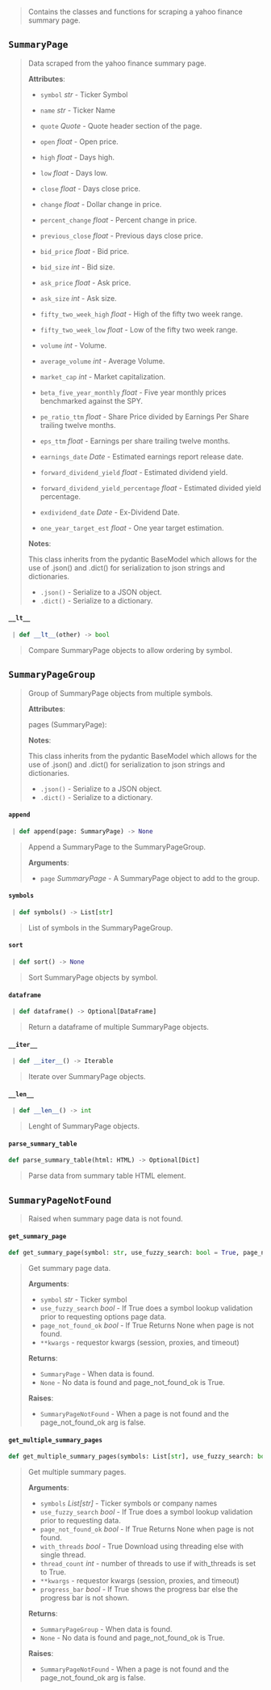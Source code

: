 > Contains the classes and functions for scraping a yahoo finance summary page.

<a name="summary.SummaryPage"></a>
## `SummaryPage`

> Data scraped from the yahoo finance summary page.
> 
> **Attributes**:
> 
> - `symbol` _str_ - Ticker Symbol
> - `name` _str_ - Ticker Name
>   
> - `quote` _Quote_ - Quote header section of the page.
>   
> - `open` _float_ - Open price.
> - `high` _float_ - Days high.
> - `low` _float_ - Days low.
> - `close` _float_ - Days close price.
>   
> - `change` _float_ - Dollar change in price.
> - `percent_change` _float_ - Percent change in price.
>   
> - `previous_close` _float_ - Previous days close price.
>   
> - `bid_price` _float_ - Bid price.
> - `bid_size` _int_ - Bid size.
>   
> - `ask_price` _float_ - Ask price.
> - `ask_size` _int_ - Ask size.
>   
> - `fifty_two_week_high` _float_ - High of the fifty two week range.
> - `fifty_two_week_low` _float_ - Low of the fifty two week range.
>   
> - `volume` _int_ - Volume.
> - `average_volume` _int_ - Average Volume.
>   
> - `market_cap` _int_ - Market capitalization.
>   
> - `beta_five_year_monthly` _float_ - Five year monthly prices benchmarked against the SPY.
> - `pe_ratio_ttm` _float_ - Share Price divided by Earnings Per Share trailing twelve months.
> - `eps_ttm` _float_ - Earnings per share trailing twelve months.
>   
> - `earnings_date` _Date_ - Estimated earnings report release date.
>   
> - `forward_dividend_yield` _float_ - Estimated dividend yield.
> - `forward_dividend_yield_percentage` _float_ - Estimated divided yield percentage.
> - `exdividend_date` _Date_ - Ex-Dividend Date.
>   
> - `one_year_target_est` _float_ - One year target estimation.
>   
> 
> **Notes**:
> 
>   This class inherits from the pydantic BaseModel which allows for the use
>   of .json() and .dict() for serialization to json strings and dictionaries.
>   
> - `.json()` - Serialize to a JSON object.
> - `.dict()` - Serialize to a dictionary.

<a name="summary.SummaryPage.__lt__"></a>
#### `__lt__`

```python
 | def __lt__(other) -> bool
```

> Compare SummaryPage objects to allow ordering by symbol.

<a name="summary.SummaryPageGroup"></a>
## `SummaryPageGroup`

> Group of SummaryPage objects from multiple symbols.
> 
> **Attributes**:
> 
>   pages (SummaryPage):
>   
> 
> **Notes**:
> 
>   This class inherits from the pydantic BaseModel which allows for the use
>   of .json() and .dict() for serialization to json strings and dictionaries.
>   
> - `.json()` - Serialize to a JSON object.
> - `.dict()` - Serialize to a dictionary.

<a name="summary.SummaryPageGroup.append"></a>
#### `append`

```python
 | def append(page: SummaryPage) -> None
```

> Append a SummaryPage to the SummaryPageGroup.
> 
> **Arguments**:
> 
> - `page` _SummaryPage_ - A SummaryPage object to add to the group.

<a name="summary.SummaryPageGroup.symbols"></a>
#### `symbols`

```python
 | def symbols() -> List[str]
```

> List of symbols in the SummaryPageGroup.

<a name="summary.SummaryPageGroup.sort"></a>
#### `sort`

```python
 | def sort() -> None
```

> Sort SummaryPage objects by symbol.

<a name="summary.SummaryPageGroup.dataframe"></a>
#### `dataframe`

```python
 | def dataframe() -> Optional[DataFrame]
```

> Return a dataframe of multiple SummaryPage objects.

<a name="summary.SummaryPageGroup.__iter__"></a>
#### `__iter__`

```python
 | def __iter__() -> Iterable
```

> Iterate over SummaryPage objects.

<a name="summary.SummaryPageGroup.__len__"></a>
#### `__len__`

```python
 | def __len__() -> int
```

> Lenght of SummaryPage objects.

<a name="summary.parse_summary_table"></a>
#### `parse_summary_table`

```python
def parse_summary_table(html: HTML) -> Optional[Dict]
```

> Parse data from summary table HTML element.

<a name="summary.SummaryPageNotFound"></a>
## `SummaryPageNotFound`

> Raised when summary page data is not found.

<a name="summary.get_summary_page"></a>
#### `get_summary_page`

```python
def get_summary_page(symbol: str, use_fuzzy_search: bool = True, page_not_found_ok: bool = False, **kwargs, ,) -> Optional[SummaryPage]
```

> Get summary page data.
> 
> **Arguments**:
> 
> - `symbol` _str_ - Ticker symbol
> - `use_fuzzy_search` _bool_ - If True does a symbol lookup validation prior
>   to requesting options page data.
> - `page_not_found_ok` _bool_ - If True Returns None when page is not found.
> - `**kwargs` - requestor kwargs (session, proxies, and timeout)
>   
> 
> **Returns**:
> 
> - `SummaryPage` - When data is found.
> - `None` - No data is found and page_not_found_ok is True.
>   
> 
> **Raises**:
> 
> - `SummaryPageNotFound` - When a page is not found and the page_not_found_ok arg is false.

<a name="summary.get_multiple_summary_pages"></a>
#### `get_multiple_summary_pages`

```python
def get_multiple_summary_pages(symbols: List[str], use_fuzzy_search: bool = True, page_not_found_ok: bool = True, with_threads: bool = False, thread_count: int = 5, progress_bar: bool = True, **kwargs, ,) -> Optional[SummaryPageGroup]
```

> Get multiple summary pages.
> 
> **Arguments**:
> 
> - `symbols` _List[str]_ - Ticker symbols or company names
> - `use_fuzzy_search` _bool_ - If True does a symbol lookup validation prior
>   to requesting data.
> - `page_not_found_ok` _bool_ - If True Returns None when page is not found.
> - `with_threads` _bool_ - True Download using threading else with single thread.
> - `thread_count` _int_ - number of threads to use if with_threads is set to True.
> - `**kwargs` - requestor kwargs (session, proxies, and timeout)
> - `progress_bar` _bool_ - If True shows the progress bar else the progress bar
>   is not shown.
>   
> 
> **Returns**:
> 
> - `SummaryPageGroup` - When data is found.
> - `None` - No data is found and page_not_found_ok is True.
>   
> 
> **Raises**:
> 
> - `SummaryPageNotFound` - When a page is not found and the page_not_found_ok arg is false.

